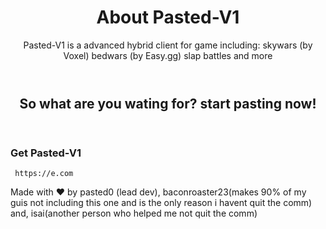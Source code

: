 <!DOCTYPE html>
<html lang="en">
<head>
    <meta charset="UTF-8">
    <meta name="viewport" content="width=device-width, initial-scale=1.0">
    <title> Pasted-V1 </title>
    <link rel="stylesheet" href="styles.css">
</head>
<body>
    <header>
        <h1> About Pasted-V1 </h1>
        <p> Pasted-V1 is a advanced hybrid client for game including: skywars (by Voxel) bedwars (by Easy.gg) slap battles and more</p>
    </header>

<header>
<h2>So what are you wating for? start pasting now!</h2>
</header>
    <footer>
    <h3> Get Pasted-V1 </h3>
    <code> https://e.com </code>
    </footer>
    <footer>
        <p>Made with ❤️ by pasted0 (lead dev), baconroaster23(makes 90% of my guis not including this one and is the only reason i havent quit the comm) and, isai(another person who helped me not quit the comm)</p>
    </footer>
    
</body>
</html>
